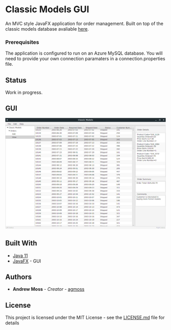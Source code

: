# Classic Models GUI

An MVC style JavaFX application for order management. Built on top of the classic models database avaliable [here](http://www.mysqltutorial.org/mysql-sample-database.aspx).

### Prerequisites

The application is configured to run on an Azure MySQL database. You will need to provide your own connection paramaters in a connection.properties file.

## Status

Work in progress.

## GUI

![GUI](screen.png)

## Built With

* [Java 11](https://www.oracle.com/technetwork/java/javase/downloads/jdk11-downloads-5066655.html)
* [JavaFX](https://openjfx.io/) - GUI

## Authors

* **Andrew Moss** - *Creator* - [agmoss](https://github.com/agmoss)

## License

This project is licensed under the MIT License - see the [LICENSE.md](LICENSE.md) file for details

